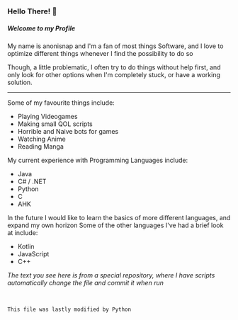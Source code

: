 ### Hello There! 👋

##### Welcome to my Profile

My name is anonisnap and I'm a fan of most things Software, and I love to optimize different things whenever I find the possibility to do so

Though, a little problematic, I often try to do things without help first, and only look for other options when I'm completely stuck, or have a working solution.

<hr>

Some of my favourite things include:
- Playing Videogames
- Making small QOL scripts
- Horrible and Naive bots for games
- Watching Anime
- Reading Manga

My current experience with Programming Languages include:
- Java
- C# / .NET
- Python
- C
- AHK

In the future I would like to learn the basics of more different languages, and expand my own horizon
Some of the other languages I've had a brief look at include:
- Kotlin
- JavaScript
- C++

_The text you see here is from a special repository, where I have scripts automatically change the file and commit it when run_

<br>

```
This file was lastly modified by Python
```